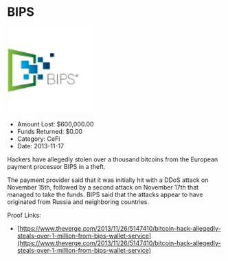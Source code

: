 # BIPS
![BIPS](/rektimages/BIPS.png)
- Amount Lost: $600,000.00
- Funds Returned: $0.00
- Category: CeFi
- Date: 2013-11-17

Hackers have allegedly stolen over a thousand bitcoins from the European payment processor BIPS in a theft.  
  
The payment provider said that it was initially hit with a DDoS attack on November 15th, followed by a second attack on November 17th that managed to take the funds. BIPS said that the attacks appear to have originated from Russia and neighboring countries.


Proof Links:
- [https://www.theverge.com/2013/11/26/5147410/bitcoin-hack-allegedly-steals-over-1-million-from-bips-wallet-service](https://www.theverge.com/2013/11/26/5147410/bitcoin-hack-allegedly-steals-over-1-million-from-bips-wallet-service)


